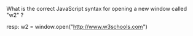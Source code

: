 What is the correct JavaScript syntax for opening a new window called "w2" ?

resp:
w2 = window.open("http://www.w3schools.com")